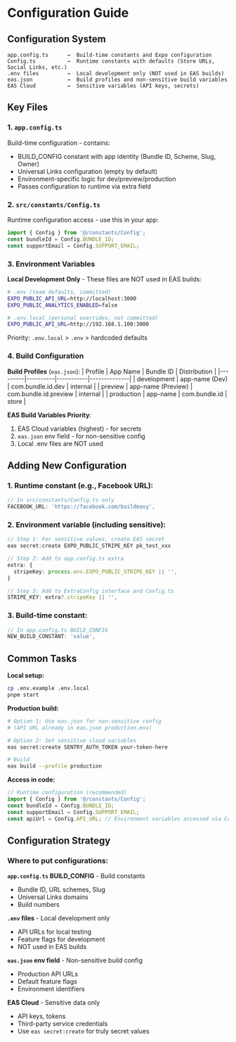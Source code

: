 # Configuration Guide

## Configuration System

```
app.config.ts      →  Build-time constants and Expo configuration
Config.ts          →  Runtime constants with defaults (Store URLs, Social Links, etc.)
.env files         →  Local development only (NOT used in EAS builds)
eas.json           →  Build profiles and non-sensitive build variables
EAS Cloud          →  Sensitive variables (API keys, secrets)
```

## Key Files

### 1. `app.config.ts`

Build-time configuration - contains:

- BUILD_CONFIG constant with app identity (Bundle ID, Scheme, Slug, Owner)
- Universal Links configuration (empty by default)
- Environment-specific logic for dev/preview/production
- Passes configuration to runtime via extra field

### 2. `src/constants/Config.ts`

Runtime configuration access - use this in your app:

```typescript
import { Config } from '@/constants/Config';
const bundleId = Config.BUNDLE_ID;
const supportEmail = Config.SUPPORT_EMAIL;
```

### 3. Environment Variables

**Local Development Only** - These files are NOT used in EAS builds:

```bash
# .env (team defaults, committed)
EXPO_PUBLIC_API_URL=http://localhost:3000
EXPO_PUBLIC_ANALYTICS_ENABLED=false

# .env.local (personal overrides, not committed)
EXPO_PUBLIC_API_URL=http://192.168.1.100:3000
```

Priority: `.env.local` > `.env` > hardcoded defaults

### 4. Build Configuration

**Build Profiles** (`eas.json`):
| Profile | App Name | Bundle ID | Distribution |
|---------|----------|-----------|--------------|
| development | app-name (Dev) | com.bundle.id.dev | internal |
| preview | app-name (Preview) | com.bundle.id.preview | internal |
| production | app-name | com.bundle.id | store |

**EAS Build Variables Priority**:

1. EAS Cloud variables (highest) - for secrets
2. `eas.json` env field - for non-sensitive config
3. Local .env files are NOT used

## Adding New Configuration

### 1. Runtime constant (e.g., Facebook URL):

```typescript
// In src/constants/Config.ts only
FACEBOOK_URL: 'https://facebook.com/buildeasy',
```

### 2. Environment variable (including sensitive):

```typescript
// Step 1: For sensitive values, create EAS secret
eas secret:create EXPO_PUBLIC_STRIPE_KEY pk_test_xxx

// Step 2: Add to app.config.ts extra
extra: {
  stripeKey: process.env.EXPO_PUBLIC_STRIPE_KEY || '',
}

// Step 3: Add to ExtraConfig interface and Config.ts
STRIPE_KEY: extra?.stripeKey || '',
```

### 3. Build-time constant:

```typescript
// In app.config.ts BUILD_CONFIG
NEW_BUILD_CONSTANT: 'value',
```

## Common Tasks

**Local setup:**

```bash
cp .env.example .env.local
pnpm start
```

**Production build:**

```bash
# Option 1: Use eas.json for non-sensitive config
# (API URL already in eas.json production.env)

# Option 2: Set sensitive cloud variables
eas secret:create SENTRY_AUTH_TOKEN your-token-here

# Build
eas build --profile production
```

**Access in code:**

```typescript
// Runtime configuration (recommended)
import { Config } from '@/constants/Config';
const bundleId = Config.BUNDLE_ID;
const supportEmail = Config.SUPPORT_EMAIL;
const apiUrl = Config.API_URL; // Environment variables accessed via Config
```

## Configuration Strategy

### Where to put configurations:

**`app.config.ts` BUILD_CONFIG** - Build constants

- Bundle ID, URL schemes, Slug
- Universal Links domains
- Build numbers

**`.env` files** - Local development only

- API URLs for local testing
- Feature flags for development
- NOT used in EAS builds

**`eas.json` env field** - Non-sensitive build config

- Production API URLs
- Default feature flags
- Environment identifiers

**EAS Cloud** - Sensitive data only

- API keys, tokens
- Third-party service credentials
- Use `eas secret:create` for truly secret values
